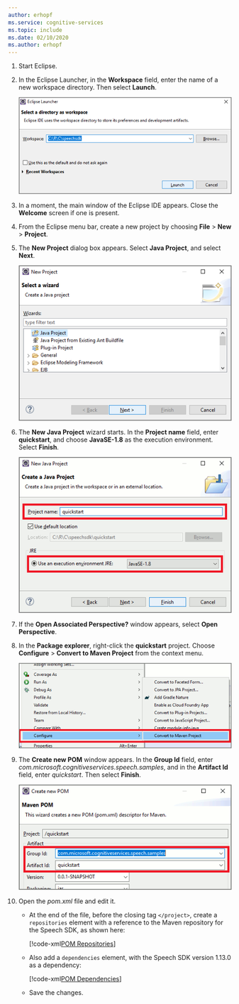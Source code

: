 ```yaml
---
author: erhopf
ms.service: cognitive-services
ms.topic: include
ms.date: 02/10/2020
ms.author: erhopf
---
```


1. Start Eclipse.

1. In the Eclipse Launcher, in the **Workspace** field, enter the name of a new workspace directory. Then select **Launch**.

   ![Screenshot of Eclipse Launcher](../articles/cognitive-services/Speech-Service/media/sdk/qs-java-jre-01-create-new-eclipse-workspace.png)

1. In a moment, the main window of the Eclipse IDE appears. Close the **Welcome** screen if one is present.

1. From the Eclipse menu bar, create a new project by choosing **File** > **New** > **Project**.

1. The **New Project** dialog box appears. Select **Java Project**, and select **Next**.

   ![Screenshot of New Project dialog box, with Java Project highlighted](../articles/cognitive-services/Speech-Service/media/sdk/qs-java-jre-02-select-wizard.png)

1. The **New Java Project** wizard starts. In the **Project name** field, enter **quickstart**, and choose **JavaSE-1.8** as the execution environment. Select **Finish**.

   ![Screenshot of New Java Project wizard](../articles/cognitive-services/Speech-Service/media/sdk/qs-java-jre-03-create-java-project.png)

1. If the **Open Associated Perspective?** window appears, select **Open Perspective**.

1. In the **Package explorer**, right-click the **quickstart** project. Choose **Configure** > **Convert to Maven Project** from the context menu.

   ![Screenshot of Package explorer](../articles/cognitive-services/Speech-Service/media/sdk/qs-java-jre-04-convert-to-maven-project.png)

1. The **Create new POM** window appears. In the **Group Id** field, enter *com.microsoft.cognitiveservices.speech.samples*, and in the **Artifact Id** field, enter *quickstart*. Then select **Finish**.

   ![Screenshot of Create new POM window](../articles/cognitive-services/Speech-Service/media/sdk/qs-java-jre-05-configure-maven-pom.png)

1. Open the *pom.xml* file and edit it.

   * At the end of the file, before the closing tag `</project>`, create a `repositories` element with a reference to the Maven repository for the Speech SDK, as shown here:

     [!code-xml[POM Repositories](~/samples-cognitive-services-speech-sdk/quickstart/java/jre/from-microphone/pom.xml#repositories)]

   * Also add a `dependencies` element, with the Speech SDK version 1.13.0 as a dependency:

     [!code-xml[POM Dependencies](~/samples-cognitive-services-speech-sdk/quickstart/java/jre/from-microphone/pom.xml#dependencies)]

   * Save the changes.

